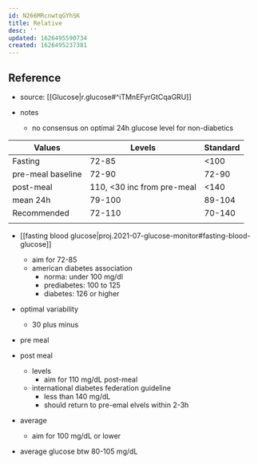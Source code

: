 ```yaml
---
id: N266MRcnwtqGYhSK
title: Relative 
desc: ''
updated: 1626495590734
created: 1626495237381
---
```



## Reference
- source: [[Glucose|r.glucose#^iTMnEFyrGtCqaGRU]]

- notes
	- no consensus on optimal 24h glucose level for non-diabetics



| Values            | Levels                     | Standard |
| ----------------- | -------------------------- | -------- |
| Fasting           | 72-85                      | <100     |
| pre-meal baseline | 72-90                      | 72-90    |
| post-meal         | 110, <30 inc from pre-meal | <140     |
| mean 24h          | 79-100                     | 89-104   |
| Recommended       | 72-110                     | 70-140   |
|                   |                            |          |


- [[fasting blood glucose|proj.2021-07-glucose-monitor#fasting-blood-glucose]]
	- aim for 72-85 
	- american diabetes association 	
		- norma: under 100 mg/dl
		- prediabetes: 100 to 125
		- diabetes: 126 or higher
- optimal variability
	- 30 plus minus
- pre meal
- post meal 
	- levels
		- aim for 110 mg/dL post-meal
	- international diabetes federation guideline
		- less than 140 mg/dL
		- should return to pre-emal elvels within 2-3h
- average
	- aim for 100 mg/dL or lower

- average glucose btw 80-105 mg/dL
